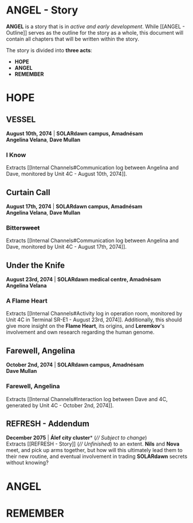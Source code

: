 # ANGEL - Story
**ANGEL** is a story that is in *active and early development*. While [[ANGEL - Outline]] serves as the outline for the story as a whole, this document will contain all chapters that will be written within the story.

The story is divided into **three acts**: 
- **HOPE**
- **ANGEL**
- **REMEMBER**

# HOPE
## VESSEL
**August 10th, 2074** | **SOLARdawn campus, Amadnésam** \
**Angelina Velana**, **Dave Mullan**
### I Know
Extracts [[Internal Channels#Communication log between Angelina and Dave, monitored by Unit 4C - August 10th, 2074]].
## Curtain Call
**August 17th, 2074** | **SOLARdawn campus, Amadnésam** \
**Angelina Velana**, **Dave Mullan**
### Bitter~~sweet~~
Extracts [[Internal Channels#Communication log between Angelina and Dave, monitored by Unit 4C - August 17th, 2074]].
## Under the Knife
**August 23rd, 2074** | **SOLARdawn medical centre, Amadnésam** \
**Angelina Velana**
### A Flame Heart
Extracts [[Internal Channels#Activity log in operation room, monitored by Unit 4C in Terminal SR-E1 - August 23rd, 2074]]. Additionally, this should give more insight on the **Flame Heart**, its origins, and **Leremkov**'s involvement and own research regarding the human genome.
## Farewell, Angelina
**October 2nd, 2074** |  **SOLARdawn campus, Amadnésam** \
**Dave Mullan** 
### Farewell, Angelina
Extracts [[Internal Channels#Interaction log between Dave and 4C, generated by Unit 4C - October 2nd, 2074]].
## REFRESH - Addendum
**December 2075** | **Álef city cluster**\* (*// Subject to change*) \
Extracts [[REFRESH - Story]] (*// Unfinished*) to an extent. **Nils** and **Nova** meet, and pick up arms together, but how will this ultimately lead them to their new routine, and eventual involvement in trading **SOLARdawn** secrets without knowing?

# ANGEL

# REMEMBER